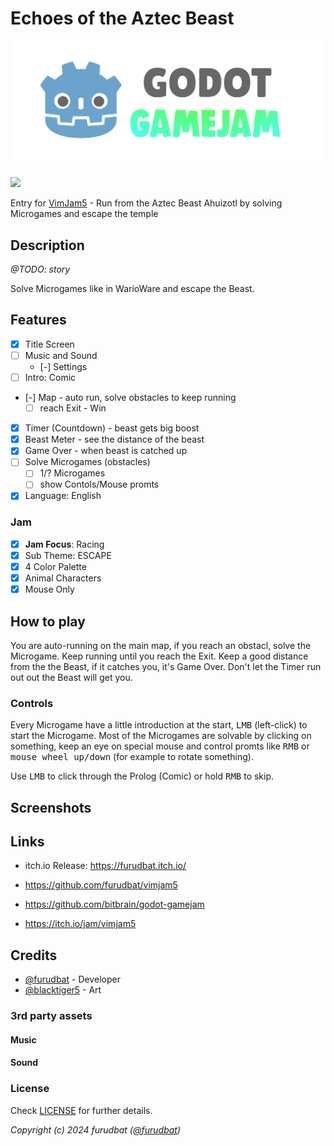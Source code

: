 # Echoes of the Aztec Beast

![logo](img/logo.png)

![](https://img.shields.io/badge/Godot%20Compatible-4.3%2B-%234385B5)

Entry for [VimJam5](https://itch.io/jam/vimjam5) - Run from the Aztec Beast Ahuizotl by solving Microgames and escape the temple

## Description

_@TODO: story_

Solve Microgames like in WarioWare and escape the Beast.

## Features

- [x] Title Screen
- [ ] Music and Sound
    - [-] Settings
- [ ] Intro: Comic
- [-] Map - auto run, solve obstacles to keep running
    - [ ] reach Exit - Win
- [x] Timer (Countdown) - beast gets big boost
- [x] Beast Meter - see the distance of the beast
- [x] Game Over - when beast is catched up
- [ ] Solve Microgames (obstacles)
    - [ ] 1/? Microgames
    - [ ] show Contols/Mouse promts
- [x] Language: English

### Jam

- [x] **Jam Focus**: Racing
- [x] Sub Theme: ESCAPE
- [x] 4 Color Palette
- [x] Animal Characters
- [x] Mouse Only

## How to play

You are auto-running on the main map, if you reach an obstacl, solve the Microgame.
Keep running until you reach the Exit.
Keep a good distance from the the Beast, if it catches you, it's Game Over.
Don't let the Timer run out out the Beast will get you.

### Controls

Every Microgame have a little introduction at the start, <kbd>LMB</kbd> (left-click) to start the Microgame.
Most of the Microgames are solvable by clicking on something, keep an eye on special mouse and control promts like <kbd>RMB</kbd> or <kbd>mouse wheel up/down</kbd> (for example to rotate something).

Use <kbd>LMB</kbd> to click through the Prolog (Comic) or hold <kbd>RMB</kbd> to skip.

## Screenshots

## Links

- itch.io Release: https://furudbat.itch.io/
- https://github.com/furudbat/vimjam5

- https://github.com/bitbrain/godot-gamejam
- https://itch.io/jam/vimjam5

## Credits

 - [@furudbat](https://twitter.com/furudbat) - Developer
 - [@blacktiger5](https://bsky.app/profile/blacktiger5.bsky.social) - Art


### 3rd party assets

#### Music

#### Sound

### License

Check [LICENSE](LICENSE) for further details.

*Copyright (c) 2024 furudbat ([@furudbat](https://twitter.com/furudbat))*